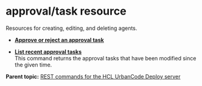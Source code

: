 # approval/task resource

Resources for creating, editing, and deleting agents.

-   **[Approve or reject an approval task](../../com.ibm.udeploy.api.doc/topics/rest_cli_approval_task_taskid_close_put.md)**  

-   **[List recent approval tasks](../../com.ibm.udeploy.api.doc/topics/rest_cli_approval_task__get.md)**  
This command returns the approval tasks that have been modified since the given time.

**Parent topic:** [REST commands for the HCL UrbanCode Deploy server](../../com.ibm.udeploy.reference.doc/topics/rest_api_ref_commands.md)

